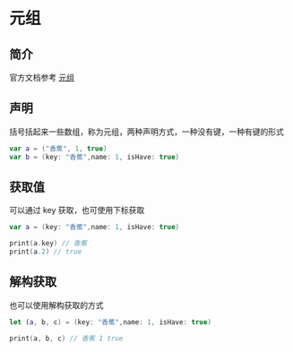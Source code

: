 # 元组

## 简介

官方文档参考 [元组](https://docs.swift.org/swift-book/documentation/the-swift-programming-language/thebasics#Tuples)

## 声明

括号括起来一些数组，称为元组，两种声明方式，一种没有键，一种有键的形式

```swift
var a = ("香蕉", 1, true)
var b = (key: "香蕉",name: 1, isHave: true)
```

## 获取值

可以通过 key 获取，也可使用下标获取

```swift
var a = (key: "香蕉",name: 1, isHave: true)

print(a.key) // 香蕉
print(a.2) // true
```

## 解构获取

也可以使用解构获取的方式

```swift
let (a, b, c) = (key: "香蕉",name: 1, isHave: true)

print(a, b, c) // 香蕉 1 true
```
